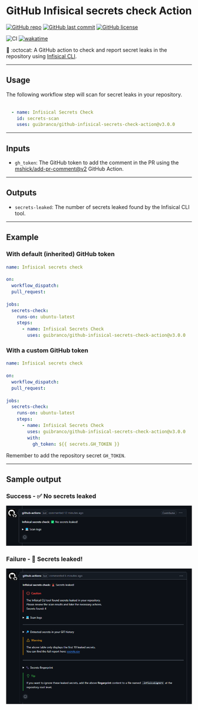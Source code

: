 # GitHub Infisical secrets check Action

[![GitHub repo](https://img.shields.io/badge/GitHub-guibranco%2Fgithub--infisical--secrets--check--action-green.svg?style=plastic&logo=github)](https://github.com/guibranco/github-infisical-secrets-check-action "shields.io")
[![GitHub last commit](https://img.shields.io/github/last-commit/guibranco/github-infisical-secrets-check-action?color=green&logo=github&style=plastic&label=Last%20commit)](https://github.com/guibranco/github-infisical-secrets-check-action "shields.io")
[![GitHub license](https://img.shields.io/github/license/guibranco/github-infisical-secrets-check-action?color=green&logo=github&style=plastic&label=License)](https://github.com/guibranco/github-infisical-secrets-check-action "shields.io")

![CI](https://github.com/guibranco/github-infisical-secrets-check-action/actions/workflows/ci.yml/badge.svg)
[![wakatime](https://wakatime.com/badge/github/guibranco/github-infisical-secrets-check-action.svg)](https://wakatime.com/badge/github/guibranco/github-infisical-secrets-check-action)

🚨 :octocat: A GitHub action to check and report secret leaks in the repository using [Infisical CLI](https://infisical.com/docs/cli/commands/scan).

---

## Usage

The following workflow step will scan for secret leaks in your repository.

```yml

  - name: Infisical Secrets Check
    id: secrets-scan
    uses: guibranco/github-infisical-secrets-check-action@v3.0.0
```

---

## Inputs

- `gh_token`: The GitHub token to add the comment in the PR using the [mshick/add-pr-comment@v2](https://github.com/mshick/add-pr-comment) GitHub Action.

---

## Outputs

- `secrets-leaked`: The number of secrets leaked found by the Infisical CLI tool.

---

## Example

### With default (inherited) GitHub token

```yml
name: Infisical secrets check

on:
  workflow_dispatch:
  pull_request:

jobs:
  secrets-check:
    runs-on: ubuntu-latest
    steps:
      - name: Infisical Secrets Check
        uses: guibranco/github-infisical-secrets-check-action@v3.0.0
```

### With a custom GitHub token

```yml
name: Infisical secrets check

on:
  workflow_dispatch:
  pull_request:

jobs:
  secrets-check:
    runs-on: ubuntu-latest
    steps:
      - name: Infisical Secrets Check
        uses: guibranco/github-infisical-secrets-check-action@v3.0.0
        with:
          gh_token: ${{ secrets.GH_TOKEN }}
```

Remember to add the repository secret `GH_TOKEN`.

---

## Sample output

### Success - ✅ No secrets leaked

![success](success.png)

### Failure - 🚨 Secrets leaked!

![failure](failure.png)
